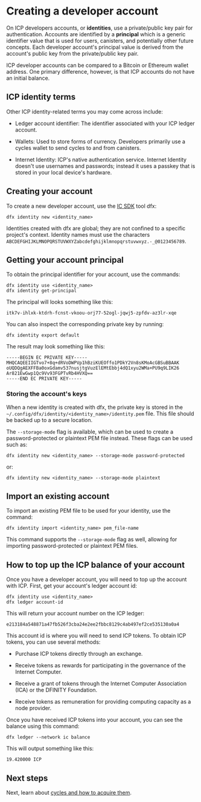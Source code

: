 # Creating a developer account

On ICP developers accounts, or **identities**, use a private/public key pair for authentication. Accounts are identified by a **principal** which is a generic identifier value that is used for users, canisters, and potentially other future concepts. Each developer account's principal value is derived from the account's public key from the private/public key pair. 

ICP developer accounts can be compared to a Bitcoin or Ethereum wallet address. One primary difference, however, is that ICP accounts do not have an initial balance. 

## ICP identity terms

Other ICP identity-related terms you may come across include:

- Ledger account identifier: The identifier associated with your ICP ledger account.

- Wallets: Used to store forms of currency. Developers primarily use a cycles wallet to send cycles to and from canisters.

- Internet Identity: ICP's native authentication service. Internet Identity doesn't use usernames and passwords; instead it uses a passkey that is stored in your local device's hardware.

## Creating your account

To create a new developer account, use the [IC SDK](install/index.mdx) tool dfx:

```
dfx identity new <identity_name>
```

Identities created with dfx are global; they are not confined to a specific project's context. Identity names must use the characters `ABCDEFGHIJKLMNOPQRSTUVWXYZabcdefghijklmnopqrstuvwxyz.-_@0123456789`.

## Getting your account principal

To obtain the principal identifier for your account, use the commands:

```
dfx identity use <identity_name>
dfx identity get-principal
```

The principal will looks something like this:

```
itk7v-ihlxk-ktdrh-fcnst-vkoou-orj77-52ogl-jqwj5-zpfdv-az3lr-xqe
```

You can also inspect the corresponding private key by running:

```
dfx identity export default
```

The result may look something like this:

```
-----BEGIN EC PRIVATE KEY-----
MHQCAQEEIIGTvo7+8q+dRVoDWPVp1hBziKUEOffo1PDkY2Vn8sKMoAcGBSuBBAAK
oUQDQgAEXFFBa0oxGdamv537nusjtgVuzElEMtEbbj4dQ1xyu2WMa+PU9q9LIK26
Ar821EwGwp1Qc9Vv93FGPTvRb4HVXQ==
-----END EC PRIVATE KEY-----
```


### Storing the account's keys

When a new identity is created with dfx, the private key is stored in the `~/.config/dfx/identity/<identity_name>/identity.pem` file. This file should be backed up to a secure location.

The `--storage-mode` flag is available, which can be used to create a password-protected or plaintext PEM file instead. These flags can be used such as:

```
dfx identity new <identity_name> --storage-mode password-protected
```

or:

```
dfx identity new <identity_name> --storage-mode plaintext
```

## Import an existing account

To import an existing PEM file to be used for your identity, use the command:

```
dfx identity import <identity_name> pem_file-name
```

This command supports the `--storage-mode` flag as well, allowing for importing password-protected or plaintext PEM files.

## How to top up the ICP balance of your account

Once you have a developer account, you will need to top up the account with ICP. First, get your account's ledger account id:

```
dfx identity use <identity_name>
dfx ledger account-id
```

This will return your account number on the ICP ledger:

```
e213184a548871a47fb526f3cba24e2ee2fbbc8129c4ab497ef2ce535130a0a4
```

This account id is where you will need to send ICP tokens. To obtain ICP tokens, you can use several methods:

- Purchase ICP tokens directly through an exchange.

- Receive tokens as rewards for participating in the governance of the Internet Computer.

- Receive a grant of tokens through the Internet Computer Association (ICA) or the DFINITY Foundation.

- Receive tokens as remuneration for providing computing capacity as a node provider.


Once you have received ICP tokens into your account, you can see the balance using this command:

```
dfx ledger --network ic balance
```

This will output something like this:

```
19.420000 ICP
```

## Next steps 

Next, learn about [cycles and how to acquire them](./cycles/cycles-faucet.md).